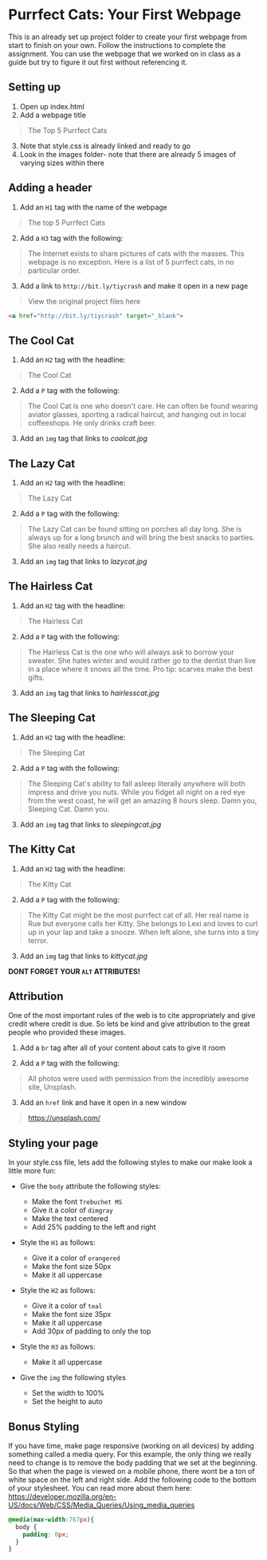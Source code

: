 # Purrfect Cats: Your First Webpage
This is an already set up project folder to create your first webpage from start to finish on your own.
Follow the instructions to complete the assignment. You can use the webpage that we worked on in class as a guide but try to figure it out first without referencing it.


## Setting up
1. Open up index.html
2. Add a webpage title
> The Top 5 Purrfect Cats

3. Note that style.css is already linked and ready to go
4. Look in the images folder- note that there are already 5 images of varying sizes within there


## Adding a header
1. Add an `H1` tag with the name of the webpage
> The top 5 Purrfect Cats

2. Add a `H3` tag with the following:
> The Internet exists to share pictures of cats with the masses. This webpage is no exception. Here is a list of 5 purrfect cats, in no particular order.

3. Add a link to `http://bit.ly/tiycrash` and make it open in a new page
> View the original project files here

```html
<a href="http://bit.ly/tiycrash" target="_blank">
```


## The Cool Cat
1. Add an `H2` tag with the headline:
> The Cool Cat

2. Add a `P` tag with the following:
> The Cool Cat is one who doesn't care. He can often be found wearing aviator glasses, sporting a radical haircut, and hanging out in local coffeeshops. He only drinks craft beer.

3. Add an `img` tag that links to _coolcat.jpg_


## The Lazy Cat
1. Add an `H2` tag with the headline:
> The Lazy Cat

2. Add a `P` tag with the following:
> The Lazy Cat can be found sitting on porches all day long. She is always up for a long brunch and will bring the best snacks to parties. She also really needs a haircut.

3. Add an `img` tag that links to _lazycat.jpg_


## The Hairless Cat
1. Add an `H2` tag with the headline:
> The Hairless Cat

2. Add a `P` tag with the following:
> The Hairless Cat is the one who will always ask to borrow your sweater. She hates winter and would rather go to the dentist than live in a place where it snows all the time. Pro tip: scarves make the best gifts.

3. Add an `img` tag that links to _hairlesscat.jpg_


## The Sleeping Cat
1. Add an `H2` tag with the headline:
> The Sleeping Cat

2. Add a `P` tag with the following:
> The Sleeping Cat's ability to fall asleep literally anywhere will both impress and drive you nuts. While you fidget all night on a red eye from the west coast, he will get an amazing 8 hours sleep. Damn you, Sleeping Cat. Damn you.

3. Add an `img` tag that links to _sleepingcat.jpg_


## The Kitty Cat
1. Add an `H2` tag with the headline:
> The Kitty Cat

2. Add a `P` tag with the following:
> The Kitty Cat might be the most purrfect cat of all. Her real name is Rue but everyone calls her Kitty. She belongs to Lexi and loves to curl up in your lap and take a snooze. When left alone, she turns into a tiny terror.

3. Add an `img` tag that links to _kittycat.jpg_

**DONT FORGET YOUR `ALT` ATTRIBUTES!**

## Attribution
One of the most important rules of the web is to cite appropriately and give credit where credit is due. So lets be kind and give attribution to the great people who provided these images.

1. Add a `br` tag after all of your content about cats to give it room

2. Add a `P` tag with the following:
> All photos were used with permission from the incredibly awesome site, Unsplash.

3. Add an `href` link and have it open in a new window
> https://unsplash.com/  


## Styling your page
In your style.css file, lets add the following styles to make our make look a little more fun:

+ Give the `body` attribute the following styles:
  - Make the font `Trebuchet MS`
  - Give it a color of `dimgray`
  - Make the text centered
  - Add 25% padding to the left and right

+ Style the `H1` as follows:
  - Give it a color of `orangered`
  - Make the font size 50px
  - Make it all uppercase

+ Style the `H2` as follows:
  - Give it a color of `teal`
  - Make the font size 35px
  - Make it all uppercase
  - Add 30px of padding to only the top

+ Style the `H3` as follows:
  - Make it all uppercase

+ Give the `img` the following styles
  - Set the width to 100%  
  - Set the height to auto


## Bonus Styling
If you have time, make page responsive (working on all devices) by adding something called a media query. For this example, the only thing we really need to change is to remove the body padding that we set at the beginning. So that when the page is viewed on a mobile phone, there wont be a ton of white space on the left and right side. Add the following code to the bottom of your stylesheet. You can read more about them here: https://developer.mozilla.org/en-US/docs/Web/CSS/Media_Queries/Using_media_queries

 ```css
 @media(max-width:767px){
   body {
     padding: 0px;
   }
 }
```
